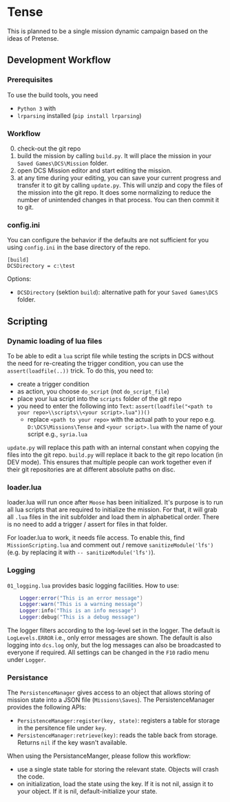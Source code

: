 # Tense

This is planned to be a single mission dynamic campaign based on the ideas of Pretense.

## Development Workflow

### Prerequisites

To use the build tools, you need 
- `Python 3` with 
- `lrparsing` installed (`pip install lrparsing`)

### Workflow

0. check-out the git repo
1. build the mission by calling `build.py`. It will place the mission in your `Saved Games\DCS\Mission` folder.
2. open DCS Mission editor and start editing the mission.
3. at any time during your editing, you can save your current progress and transfer it to git by calling `update.py`. This will unzip and copy the files of the mission into the git repo. It does some normalizing to reduce the number of unintended changes in that process. You can then commit it to git.

### config.ini

You can configure the behavior if the defaults are not sufficient for you using `config.ini` in the base directory of the repo.

```
[build]
DCSDirectory = c:\test
```

Options:
- `DCSDirectory` (sektion `build`): alternative path for your `Saved Games\DCS` folder.

## Scripting

### Dynamic loading of lua files

To be able to edit a `lua` script file while testing the scripts in DCS without the need for re-creating the trigger condition, you can use the `assert(loadfile(..))` trick. To do this, you need to:
- create a trigger condition
- as action, you choose `do_script` (not `do_script_file`)
- place your lua script into the `scripts` folder of the git repo
- you need to enter the following into `Text`: `assert(loadfile("<path to your repo>\\scripts\\<your script>.lua"))()`
    - replace `<path to your repo>` with the actual path to your repo e.g. `D:\DCS\Missions\Tense` and `<your script>.lua` with the name of your script e.g., `syria.lua`

`update.py` will replace this path with an internal constant when copying the files into the git repo. `build.py` will replace it back to the git repo location (in DEV mode). This ensures that multiple people can work together even if their git repositories are at different absolute paths on disc.

### loader.lua

loader.lua will run once after `Moose` has been initialized. It's purpose is to run all lua scripts that are required to initialize the mission. For that, it will grab all `.lua` files in the init subfolder and load them in alphabetical order. There is no need to add a trigger / assert for files in that folder.

For loader.lua to work, it needs file access. To enable this, find `MissionScripting.lua` and comment out / remove `sanitizeModule('lfs')` (e.g. by replacing it with `-- sanitizeModule('lfs')`).

### Logging

`01_logging.lua` provides basic logging facilities. How to use:

```lua
    Logger:error("This is an error message")
    Logger:warn("This is a warning message")
    Logger:info("This is an info message")
    Logger:debug("This is a debug message")
```

The logger filters according to the log-level set in the logger. The default is `LogLevels.ERROR` i.e., only error messages are shown. The default is also logging into `dcs.log` only, but the log messages can also be broadcasted to everyone if required. All settings can be changed in the `F10` radio menu under `Logger`.

### Persistance

The `PersistenceManager` gives access to an object that allows storing of mission state into a JSON file (`Missions\Saves`). The PersistenceManager provides the following APIs:

- `PersistenceManager:register(key, state)`: registers a table for storage in the persitence file under `key`.
- `PersistenceManager:retrieve(key)`: reads the table back from storage. Returns `nil` if the key wasn't available.

When using the PersistanceManger, please follow this workflow:
- use a single state table for storing the relevant state. Objects will crash the code.
- on initialization, load the state using the key. If it is not nil, assign it to your object. If it is nil, default-initialize your state.